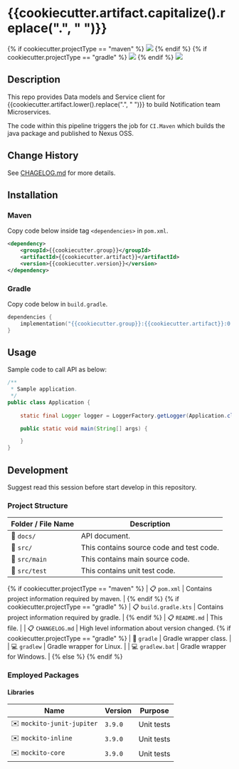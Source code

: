 # {{cookiecutter.artifact.capitalize().replace(".", " ")}} #

{% if cookiecutter.projectType == "maven" %}
![](https://img.shields.io/badge/Project-Maven-green?style=flat-square&logo=apachemaven&logoColor=red)
{% endif %}
{% if cookiecutter.projectType == "gradle" %}
![](https://img.shields.io/badge/Project-Gradle-green?style=flat-square&logo=gradle&logoColor=blue)
{% endif %}
![](https://img.shields.io/badge/Language-Java_{{cookiecutter.javaVersion}}-green?style=flat-square&logo=java&logoColor=red)

## Description ##

This repo provides Data models and Service client for {{cookiecutter.artifact.lower().replace(".", " ")}} to build Notification team Microservices.

The code within this pipeline triggers the job for `CI.Maven` which builds the java package and published to Nexus OSS.

## Change History ##

See [CHAGELOG.md](CHANGELOG.md) for more details.

## Installation ##

### Maven ###

Copy code below inside tag `<dependencies>` in `pom.xml`.

```xml
<dependency>
    <groupId>{{cookiecutter.group}}</groupId>
    <artifactId>{{cookiecutter.artifact}}</artifactId>
    <version>{{cookiecutter.version}}</version>
</dependency>
```

### Gradle ###

Copy code below in `build.gradle`.

```kotlin
dependencies {
    implementation("{{cookiecutter.group}}:{{cookiecutter.artifact}}:0.0.1")
}
```

## Usage ##

Sample code to call API as below:
```java
/**
 * Sample application.
 */
public class Application {
	
	static final Logger logger = LoggerFactory.getLogger(Application.class);

	public static void main(String[] args) {

    }
}
```

## Development ##

Suggest read this session before start develop in this repository.

### Project Structure ###

| Folder / File Name  | Description  |
|---|---|
| :open_file_folder: `docs/` | API document. |
| :open_file_folder: `src/` | This contains source code and test code. |
| :open_file_folder: `src/main` | This contains main source code. |
| :open_file_folder: `src/test` | This contains unit test code. |
{% if cookiecutter.projectType == "maven" %}
| :clipboard: `pom.xml` | Contains project information required by maven. |
{% endif %}
{% if cookiecutter.projectType == "gradle" %}
| :clipboard: `build.gradle.kts` | Contains project information required by gradle. |
{% endif %}
| :clipboard: `README.md` | This file. |
| :clipboard: `CHANGELOG.md` | High level information about version changed.
{% if cookiecutter.projectType == "gradle" %}
| :open_file_folder: `gradle` | Gradle wrapper class. |
| :computer: `gradlew` | Gradle wrapper for Linux. |
| :computer: `gradlew.bat` | Gradle wrapper for Windows. |
{% else %}
{% endif %}

### Employed Packages ###

#### Libraries ####

| Name |Version | Purpose |
|---|---|---|
| :envelope: `mockito-junit-jupiter` | `3.9.0` | Unit tests |
| :envelope: `mockito-inline` | `3.9.0` | Unit tests |
| :envelope: `mockito-core` | `3.9.0` | Unit tests |

